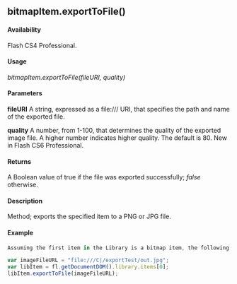## bitmapItem.exportToFile()

#### Availability

Flash CS4 Professional.

#### Usage

*bitmapItem.exportToFile(fileURI, quality)*

#### Parameters

**fileURI** A string, expressed as a file:/// URI, that specifies the path and name of the exported file.

**quality** A number, from 1-100, that determines the quality of the exported image file. A higher number indicates higher quality. The default is 80. New in Flash CS6 Professional.

#### Returns

A Boolean value of true if the file was exported successfully; *false* otherwise.

#### Description

Method; exports the specified item to a PNG or JPG file.

#### Example

```javascript
Assuming the first item in the Library is a bitmap item, the following code exports it as a JPG file:

var imageFileURL = "file:///C|/exportTest/out.jpg"; 
var libItem = fl.getDocumentDOM().library.items[0]; 
libItem.exportToFile(imageFileURL);

```